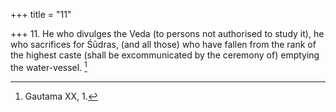 +++
title = "11"

+++
11. He who divulges the Veda (to persons not authorised to study it), he who sacrifices for Śūdras, (and all those) who have fallen from the rank of the highest caste (shall be excommunicated by the ceremony of) emptying the water-vessel. [^10] 


[^10]:  Gautama XX, 1.

